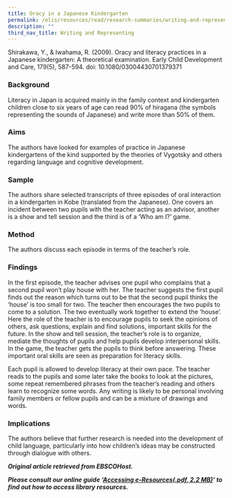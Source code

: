 ```yaml
---
title: Oracy in a Japanese Kindergarten
permalink: /elis/resources/read/research-summaries/writing-and-representing/oracy-in-a-japanese-kindergarten/
description: ""
third_nav_title: Writing and Representing
---
```

Shirakawa, Y., & Iwahama, R. (2009). Oracy and literacy practices in a Japanese kindergarten: A theoretical examination. Early Child Development and Care, 179(5), 587-594. doi: 10.1080/03004430701379371

### Background

Literacy in Japan is acquired mainly in the family context and kindergarten children close to six years of age can read 90% of hiragana (the symbols representing the sounds of Japanese) and write more than 50% of them.

### Aims

The authors have looked for examples of practice in Japanese kindergartens of the kind supported by the theories of Vygotsky and others regarding language and cognitive development.

### Sample

The authors share selected transcripts of three episodes of oral interaction in a kindergarten in Kobe (translated from the Japanese). One covers an incident between two pupils with the teacher acting as an advisor, another is a show and tell session and the third is of a ‘Who am I?’ game.

### Method

The authors discuss each episode in terms of the teacher’s role.

### Findings

In the first episode, the teacher advises one pupil who complains that a second pupil won’t play house with her. The teacher suggests the first pupil finds out the reason which turns out to be that the second pupil thinks the ‘house’ is too small for two. The teacher then encourages the two pupils to come to a solution. The two eventually work together to extend the ‘house’. Here the role of the teacher is to encourage pupils to seek the opinions of others, ask questions, explain and find solutions, important skills for the future. In the show and tell session, the teacher’s role is to organize, mediate the thoughts of pupils and help pupils develop interpersonal skills. In the game, the teacher gets the pupils to think before answering. These important oral skills are seen as preparation for literacy skills.

Each pupil is allowed to develop literacy at their own pace. The teacher reads to the pupils and some later take the books to look at the pictures, some repeat remembered phrases from the teacher’s reading and others learn to recognize some words. Any writing is likely to be personal involving family members or fellow pupils and can be a mixture of drawings and words.

### Implications

The authors believe that further research is needed into the development of child language, particularly into how children’s ideas may be constructed through dialogue with others.


_**Original article retrieved from EBSCOHost.**_  

**_Please consult our online guide ‘[Accessing e-Resources(.pdf, 2.2 MB)](https://academyofsingaporeteachers-moe-edu-sg-admin.cwp.sg/elis/resources/read/research-summaries/writing-and-representing/18e45074-6b1b-4ac7-811f-1a8da16c4f81 "Accessing e-Resources")’ to find out how to access library resources._**